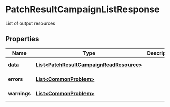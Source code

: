 

# PatchResultCampaignListResponse

List of output resources

## Properties

| Name | Type | Description | Notes |
|------------ | ------------- | ------------- | -------------|
|**data** | [**List&lt;PatchResultCampaignReadResource&gt;**](PatchResultCampaignReadResource.md) |  |  [optional] [readonly] |
|**errors** | [**List&lt;CommonProblem&gt;**](CommonProblem.md) |  |  [optional] [readonly] |
|**warnings** | [**List&lt;CommonProblem&gt;**](CommonProblem.md) |  |  [optional] [readonly] |



